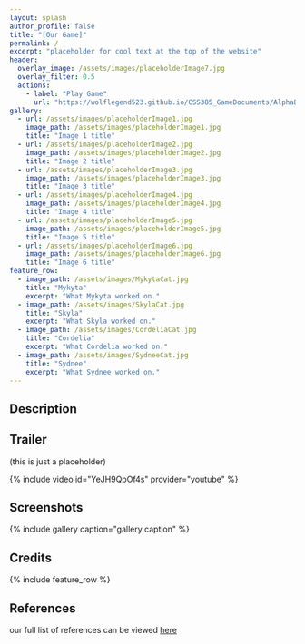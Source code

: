 ```yaml
---
layout: splash
author_profile: false
title: "[Our Game]"
permalink: /
excerpt: "placeholder for cool text at the top of the website"
header:
  overlay_image: /assets/images/placeholderImage7.jpg
  overlay_filter: 0.5
  actions:
    - label: "Play Game"
      url: "https://wolflegend523.github.io/CSS385_GameDocuments/AlphaBuild/"
gallery:
  - url: /assets/images/placeholderImage1.jpg
    image_path: /assets/images/placeholderImage1.jpg
    title: "Image 1 title"
  - url: /assets/images/placeholderImage2.jpg
    image_path: /assets/images/placeholderImage2.jpg
    title: "Image 2 title"
  - url: /assets/images/placeholderImage3.jpg
    image_path: /assets/images/placeholderImage3.jpg
    title: "Image 3 title"
  - url: /assets/images/placeholderImage4.jpg
    image_path: /assets/images/placeholderImage4.jpg
    title: "Image 4 title"
  - url: /assets/images/placeholderImage5.jpg
    image_path: /assets/images/placeholderImage5.jpg
    title: "Image 5 title"
  - url: /assets/images/placeholderImage6.jpg
    image_path: /assets/images/placeholderImage6.jpg
    title: "Image 6 title"
feature_row:
  - image_path: /assets/images/MykytaCat.jpg
    title: "Mykyta"
    excerpt: "What Mykyta worked on."
  - image_path: /assets/images/SkylaCat.jpg
    title: "Skyla"
    excerpt: "What Skyla worked on."
  - image_path: /assets/images/CordeliaCat.jpg
    title: "Cordelia"
    excerpt: "What Cordelia worked on."
  - image_path: /assets/images/SydneeCat.jpg
    title: "Sydnee"
    excerpt: "What Sydnee worked on."
---
```


## Description


## Trailer 
(this is just a placeholder)

{% include video id="YeJH9QpOf4s" provider="youtube" %}


## Screenshots
{% include gallery caption="gallery caption" %}


## Credits
{% include feature_row %}

## References

our full list of references can be viewed [here](https://wolflegend523.github.io/CSS385_GameDocuments/references/) 





